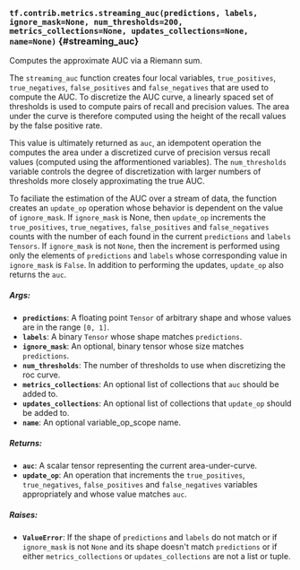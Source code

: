 ### `tf.contrib.metrics.streaming_auc(predictions, labels, ignore_mask=None, num_thresholds=200, metrics_collections=None, updates_collections=None, name=None)` {#streaming_auc}

Computes the approximate AUC via a Riemann sum.

The `streaming_auc` function creates four local variables, `true_positives`,
`true_negatives`, `false_positives` and `false_negatives` that are used to
compute the AUC. To discretize the AUC curve, a linearly spaced set of
thresholds is used to compute pairs of recall and precision values. The area
under the curve is therefore computed using the height of the recall values
by the false positive rate.

This value is ultimately returned as `auc`, an idempotent
operation the computes the area under a discretized curve of precision versus
recall values (computed using the afformentioned variables). The
`num_thresholds` variable controls the degree of discretization with larger
numbers of thresholds more closely approximating the true AUC.

To faciliate the estimation of the AUC over a stream of data, the function
creates an `update_op` operation whose behavior is dependent on the value of
`ignore_mask`. If `ignore_mask` is None, then `update_op` increments the
`true_positives`, `true_negatives`, `false_positives` and `false_negatives`
counts with the number of each found in the current `predictions` and `labels`
`Tensors`. If `ignore_mask` is not `None`, then the increment is performed
using only the elements of `predictions` and `labels` whose corresponding
value in `ignore_mask` is `False`. In addition to performing the updates,
`update_op` also returns the `auc`.

##### Args:


*  <b>`predictions`</b>: A floating point `Tensor` of arbitrary shape and whose values
    are in the range `[0, 1]`.
*  <b>`labels`</b>: A binary `Tensor` whose shape matches `predictions`.
*  <b>`ignore_mask`</b>: An optional, binary tensor whose size matches `predictions`.
*  <b>`num_thresholds`</b>: The number of thresholds to use when discretizing the roc
    curve.
*  <b>`metrics_collections`</b>: An optional list of collections that `auc` should be
    added to.
*  <b>`updates_collections`</b>: An optional list of collections that `update_op` should
    be added to.
*  <b>`name`</b>: An optional variable_op_scope name.

##### Returns:


*  <b>`auc`</b>: A scalar tensor representing the current area-under-curve.
*  <b>`update_op`</b>: An operation that increments the `true_positives`,
    `true_negatives`, `false_positives` and `false_negatives` variables
    appropriately and whose value matches `auc`.

##### Raises:


*  <b>`ValueError`</b>: If the shape of `predictions` and `labels` do not match or if
    `ignore_mask` is not `None` and its shape doesn't match `predictions` or
    if either `metrics_collections` or `updates_collections` are not a list or
    tuple.

